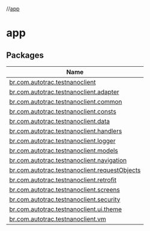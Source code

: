 //[app](index.md)

# app

## Packages

| Name |
|---|
| [br.com.autotrac.testnanoclient](app/br.com.autotrac.testnanoclient/index.md) |
| [br.com.autotrac.testnanoclient.adapter](app/br.com.autotrac.testnanoclient.adapter/index.md) |
| [br.com.autotrac.testnanoclient.common](app/br.com.autotrac.testnanoclient.common/index.md) |
| [br.com.autotrac.testnanoclient.consts](app/br.com.autotrac.testnanoclient.consts/index.md) |
| [br.com.autotrac.testnanoclient.data](app/br.com.autotrac.testnanoclient.data/index.md) |
| [br.com.autotrac.testnanoclient.handlers](app/br.com.autotrac.testnanoclient.handlers/index.md) |
| [br.com.autotrac.testnanoclient.logger](app/br.com.autotrac.testnanoclient.logger/index.md) |
| [br.com.autotrac.testnanoclient.models](app/br.com.autotrac.testnanoclient.models/index.md) |
| [br.com.autotrac.testnanoclient.navigation](app/br.com.autotrac.testnanoclient.navigation/index.md) |
| [br.com.autotrac.testnanoclient.requestObjects](app/br.com.autotrac.testnanoclient.requestObjects/index.md) |
| [br.com.autotrac.testnanoclient.retrofit](app/br.com.autotrac.testnanoclient.retrofit/index.md) |
| [br.com.autotrac.testnanoclient.screens](app/br.com.autotrac.testnanoclient.screens/index.md) |
| [br.com.autotrac.testnanoclient.security](app/br.com.autotrac.testnanoclient.security/index.md) |
| [br.com.autotrac.testnanoclient.ui.theme](app/br.com.autotrac.testnanoclient.ui.theme/index.md) |
| [br.com.autotrac.testnanoclient.vm](app/br.com.autotrac.testnanoclient.vm/index.md) |
